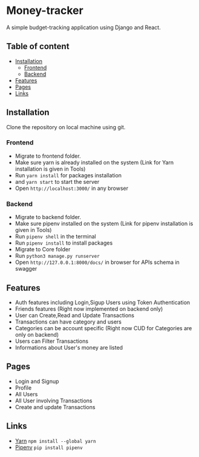 # Money-tracker

A simple budget-tracking application using Django and React.


## Table of content
- [Installation](#installation)
    - [Frontend](#frontend)
    - [Backend](#backend)
- [Features](#features)
- [Pages](#pages)
- [Links](#links)
  
## Installation

Clone the repository on local machine using git.

### Frontend
- Migrate to frontend folder.
- Make sure yarn is already installed on the system (Link for Yarn installation is given in Tools)
- Run `yarn install` for packages installation
- and `yarn start` to start the server
- Open `http://localhost:3000/` in any browser

### Backend
- Migrate to backend folder.
- Make sure pipenv installed on the system (Link for pipenv installation is given in Tools)
- Run `pipenv shell` in the terminal
- Run `pipenv install` to install packages
- Migrate to Core folder
- Run `python3 manage.py runserver`
- Open `http://127.0.0.1:8000/docs/` in browser for APIs schema in swagger


## Features
- Auth features including Login,Sigup Users using Token Authentication
- Friends features (Right now implemented on backend only)
- User can Create,Read and Update Transactions
- Transactions can have category and users
- Categories can be account specific (Right now CUD for Categories are only on backend)
- Users can Filter Transactions
- Informations about User's money are listed

## Pages
- Login and Signup
- Profile
- All Users
- All User involving Transactions
- Create and update Transactions

## Links
- [Yarn](https://classic.yarnpkg.com/lang/en/docs/install/#windows-stable)
  `npm install --global yarn`
- [Pipenv](https://pypi.org/project/pipenv/)
  `pip install pipenv`
